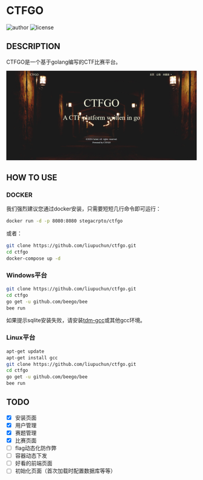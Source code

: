 # CTFGO

![author](https://img.shields.io/badge/author-Curled-blueviolet.svg?style=plastic)
![license](https://img.shields.io/badge/license-MIT-brightgreen.svg?style=plastic)

## DESCRIPTION

CTFGO是一个基于golang编写的CTF比赛平台。

![screenshot](static/img/screenshot.png)

## HOW TO USE

### DOCKER

我们强烈建议您通过docker安装，只需要短短几行命令即可运行：

```bash
docker run -d -p 8080:8080 stegacrpto/ctfgo
```

或者：

```bash
git clone https://github.com/liupuchun/ctfgo.git
cd ctfgo
docker-compose up -d
```

### Windows平台

```bash
git clone https://github.com/liupuchun/ctfgo.git
cd ctfgo
go get -u github.com/beego/bee
bee run
```

如果提示sqlite安装失败，请安装[tdm-gcc](http://tdm-gcc.tdragon.net/download)或其他gcc环境。

### Linux平台

```bash
apt-get update
apt-get install gcc
git clone https://github.com/liupuchun/ctfgo.git
cd ctfgo
go get -u github.com/beego/bee
bee run
```

## TODO

- [x] 安装页面
- [x] 用户管理
- [x] 赛题管理
- [x] 比赛页面
- [ ] flag动态化防作弊
- [ ] 容器动态下发
- [ ] 好看的前端页面
- [ ] 初始化页面（首次加载时配置数据库等等）
